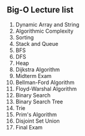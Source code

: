 <h2>Big-O Lecture list</h2>
<ol>
  <li>Dynamic Array and String</li>
  <li>Algorithmic Complexity</li>
  <li>Sorting</li>
  <li>Stack and Queue</li>
  <li>BFS</li>
  <li>DFS</li>
  <li>Heap</li>
  <li>Dijkstra Algorithm</li>
  <li>Midterm Exam</li>
  <li>Bellman-Ford Algorithm</li>
  <li>Floyd-Warshal Algorithm</li>
  <li>Binary Search</li>
  <li>Binary Search Tree</li>
  <li>Trie</li>
  <li>Prim's Algorithm</li>
  <li>Disjoint Set Union</li>
  <li>Final Exam</li>
</ol>
